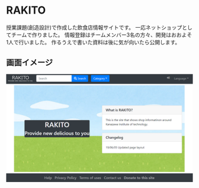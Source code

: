 # RAKITO
授業課題(創造設計)で作成した飲食店情報サイトです。
一応ネットショップとしてチームで作りました。
情報登録はチームメンバー3名の方々、開発はおおよそ1人で行いました。
作るうえで書いた資料は後に気が向いたら公開します。

## 画面イメージ
![サンプル](https://raw.githubusercontent.com/Dosugamea/RAKITO/master/screen_shot.PNG "サンプル")
